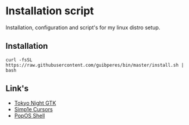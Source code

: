 # Installation script

Installation, configuration and script's for my linux distro setup.

## Installation
```shell
curl -fsSL https://raw.githubusercontent.com/guibperes/bin/master/install.sh | bash
```

## Link's
- [Tokyo Night GTK](https://www.gnome-look.org/p/1681315)
- [Simp1e Cursors](https://www.gnome-look.org/p/1405210)
- [PopOS Shell](https://github.com/pop-os/shell)
